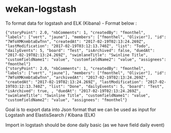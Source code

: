 # wekan-logstash

To format data for logstash and ELK (Kibana) - Format below :

    {"storyPoint": 2.0, "nbComments": 1, "createdBy": "fmonthel", "labels": ["vert", "jaune"], "members": ["fmonthel", "Olivier"], "id": "7WfoXMKnmbtaEwTnn", "createdAt": "2017-02-19T02:13:24.269Z", "lastModification": "2017-02-19T03:12:13.740Z", "list": "Todo", "dailyEvents": 5, "board": "Test", "isArchived": false, "duedAt": "2017-02-19T02:13:24.269Z", "swimlaneTitle": "Swinline Title", "customfieldName1": "value", "customfieldName2": "value", "assignees": "fmonthel"}
    {"storyPoint": 2.0, "nbComments": 1, "createdBy": "fmonthel", "labels": ["vert", "jaune"], "members": ["fmonthel", "Olivier"], "id": "7WfoXMKnmbtaEwTnn", "archivedAt": "2017-02-19T02:13:24.269Z", "createdAt": "2017-02-19T02:13:24.269Z", "lastModification": "2017-02-19T03:12:13.740Z", "list": "Done", "dailyEvents": 5, "board": "Test", "isArchived": true, , "duedAt": "2017-02-19T02:13:24.269Z", "swimlaneTitle": "Swinline Title", "customfieldName1": "value", "customfieldName2": "value", "assignees": "fmonthel"}

Goal is to export data into Json format that we can be used as input for Logstash and ElastisSearch / Kibana (ELK)

Import in logstash should be done daily basic (as we have field daily event)
